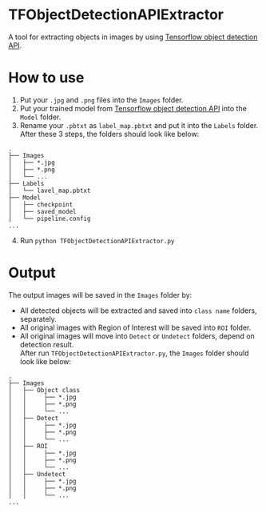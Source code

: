 # TFObjectDetectionAPIExtractor
 A tool for extracting objects in images by using [Tensorflow object detection API](https://github.com/tensorflow/models/tree/master/research/object_detection).

# How to use
1. Put your `.jpg` and `.png` files into the `Images` folder.
2. Put your trained model from [Tensorflow object detection API](https://github.com/tensorflow/models/tree/master/research/object_detection) into the `Model` folder.
3. Rename your `.pbtxt` as `label_map.pbtxt` and put it into the `Labels` folder.<br />
After these 3 steps, the folders should look like below:
```
.
├── Images
│   ├── *.jpg
│   ├── *.png
│   └── ...
├── Labels
│   └── lavel_map.pbtxt
├── Model
│   ├── checkpoint
│   ├── saved_model
│   └── pipeline.config
...
```
4. Run `python TFObjectDetectionAPIExtractor.py`

# Output
The output images will be saved in the `Images` folder by:
* All detected objects will be extracted and saved into `class name` folders, separately.
* All original images with Region of Interest will be saved into `ROI` folder.
* All original images will move into `Detect` or `Undetect` folders, depend on detection result.<br />
After run `TFObjectDetectionAPIExtractor.py`, the `Images` folder should look like below:
```
.
├── Images
│   ├── Object class
│   │     ├── *.jpg
│   │     ├── *.png
│   │     └── ...
│   ├── Detect
│   │     ├── *.jpg
│   │     ├── *.png
│   │     └── ...
│   ├── ROI
│   │     ├── *.jpg
│   │     ├── *.png
│   │     └── ...
│   ├── Undetect
│   │     ├── *.jpg
│   │     ├── *.png
│   │     └── ...
...
```
